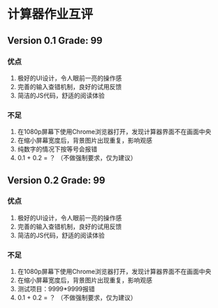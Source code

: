 # 计算器作业互评

## Version 0.1 Grade: 99

### 优点

1. 极好的UI设计，令人眼前一亮的操作感
1. 完善的输入查错机制，良好的试用反馈
1. 简洁的JS代码，舒适的阅读体验

### 不足

1. 在1080p屏幕下使用Chrome浏览器打开，发现计算器界面不在画面中央
1. 在缩小屏幕宽度后，背景图片出现重复，影响观感
1. 纯数字的情况下按等号会报错
1. 0.1 + 0.2 = ？ （不做强制要求，仅为建议）

## Version 0.2 Grade: 99

### 优点

1. 极好的UI设计，令人眼前一亮的操作感
1. 完善的输入查错机制，良好的试用反馈
1. 简洁的JS代码，舒适的阅读体验

### 不足

1. 在1080p屏幕下使用Chrome浏览器打开，发现计算器界面不在画面中央
1. 在缩小屏幕宽度后，背景图片出现重复，影响观感
1. 测试项目：9999*9999报错
1. 0.1 + 0.2 = ？ （不做强制要求，仅为建议）